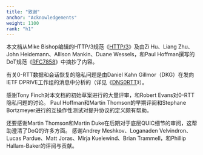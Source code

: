 ```yaml
---
title: "致谢"
anchor: "Acknowledgements"
weight: 1100
rank: "h1"
---
```


本文档从Mike Bishop编辑的HTTP/3规范《[HTTP/3](https://datatracker.ietf.org/doc/html/draft-ietf-quic-http-34)》及由Zi Hu、Liang Zhu、John Heidemann、Allison Mankin、Duane Wessels，和Paul Hoffman撰写的DoT规范《[RFC7858](https://www.rfc-editor.org/info/rfc7858)》中摘抄了内容。

有关0-RTT数据和会话恢复的隐私问题是由Daniel Kahn Gillmor（DKG）在发向IETF DPRIVE工作组的消息中分析的（详见《[DNS0RTT](https://www.ietf.org/mail-archive/web/dns-privacy/current/msg01276.html)》）。

感谢Tony Finch对本文档的初始草案进行的大量评审，和Robert Evans对0-RTT隐私问题的讨论。
Paul Hoffman和Martin Thomson的早期评阅和Stephane Bortzmeyer进行的互操作性测试对提升协议的定义颇有帮助。

还要感谢Martin Thomson和Martin Duke在后期对于底层QUIC细节的审阅，这帮助澄清了DoQ的许多方面。
感谢Andrey Meshkov、Loganaden Velvindron、Lucas Pardue、Matt Joras、Mirja Kuelewind、Brian Trammell，和Phillip Hallam-Baker的评阅与贡献。
